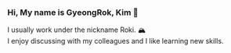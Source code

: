 ### Hi, My name is GyeongRok, Kim 👋
I usually work under the nickname Roki. 🏔 <br/>
I enjoy discussing with my colleagues and I like learning new skills.
